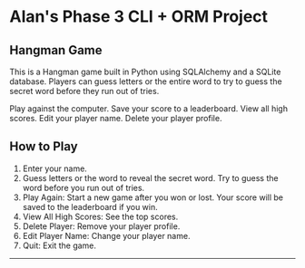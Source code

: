 # Alan's Phase 3 CLI + ORM Project 

## Hangman Game 

This is a Hangman game built in Python using SQLAlchemy and a SQLite database. Players can guess letters or the entire word to try to guess the secret word before they run out of tries.


Play against the computer.
Save your score to a leaderboard.
View all high scores.
Edit your player name.
Delete your player profile.


## How to Play 
1. Enter your name.
2. Guess letters or the word to reveal the secret word. Try to guess the word before you run out of tries. 
3. Play Again: Start a new game after you won or lost. Your score will be saved to the leaderboard if you win.
4. View All High Scores: See the top scores.
5. Delete Player: Remove your player profile.
6. Edit Player Name: Change your player name.
7. Quit: Exit the game.








---





